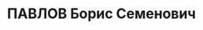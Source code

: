 ---
title: ПАВЛОВ Борис Семенович
description: "Род. в 1908, г. Москва, русский, обр.: высшее, окончил Московский геологоразведочный\
  \ институт. Инженер-геолог, преподаватель географических курсов в Красноярске. \n\
  \  Арестован 03.04.1936. Приговор: выездная сессия ВК ВС СССР, 21.04.1937 – 10 лет\
  \ тюремного заключения и 5 лет лишения политических прав с конфискацией личного\
  \ имущества. Отбывал срок в Мариинской тюрьме, с 17.07.1939 в Норильлаге. Освобожден\
  \ из заключения 04.10.1945. Был в ссылке в Норильске. \n  Реабилитирован ВК ВС СССР\
  \ 02.06.1956"
---